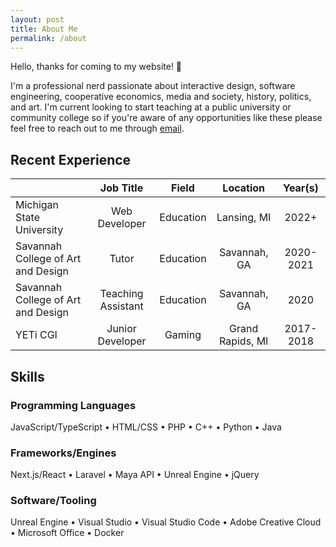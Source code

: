 ```yaml
---
layout: post
title: About Me
permalink: /about
---
```


Hello, thanks for coming to my website! 👋

I'm a professional nerd passionate about interactive design, software engineering, cooperative economics, media and society, history, politics, and art. I'm current looking to start teaching at a public university or community college so if you're aware of any opportunities like these please feel free to reach out to me through [email](mailto:devon@buddydude.dev).

## Recent Experience

|                                    |      Job Title     |   Field   |     Location     |  Year(s)  |
|:-----------------------------------|:------------------:|:---------:|:----------------:|:---------:|
|      Michigan State University     |    Web Developer   | Education |    Lansing, MI   |   2022+   |
| Savannah College of Art and Design |        Tutor       | Education |   Savannah, GA   | 2020-2021 |
| Savannah College of Art and Design | Teaching Assistant | Education |   Savannah, GA   |    2020   |
|              YETi CGI              |  Junior Developer  |  Gaming   | Grand Rapids, MI | 2017-2018 |

## Skills

### Programming Languages

JavaScript/TypeScript &bullet; HTML/CSS &bullet; PHP &bullet; C++ &bullet; Python &bullet; Java

### Frameworks/Engines

Next.js/React &bullet; Laravel &bullet; Maya API &bullet; Unreal Engine &bullet; jQuery

### Software/Tooling

Unreal Engine &bullet; Visual Studio &bullet; Visual Studio Code &bullet; Adobe Creative Cloud &bullet; Microsoft Office &bullet; Docker